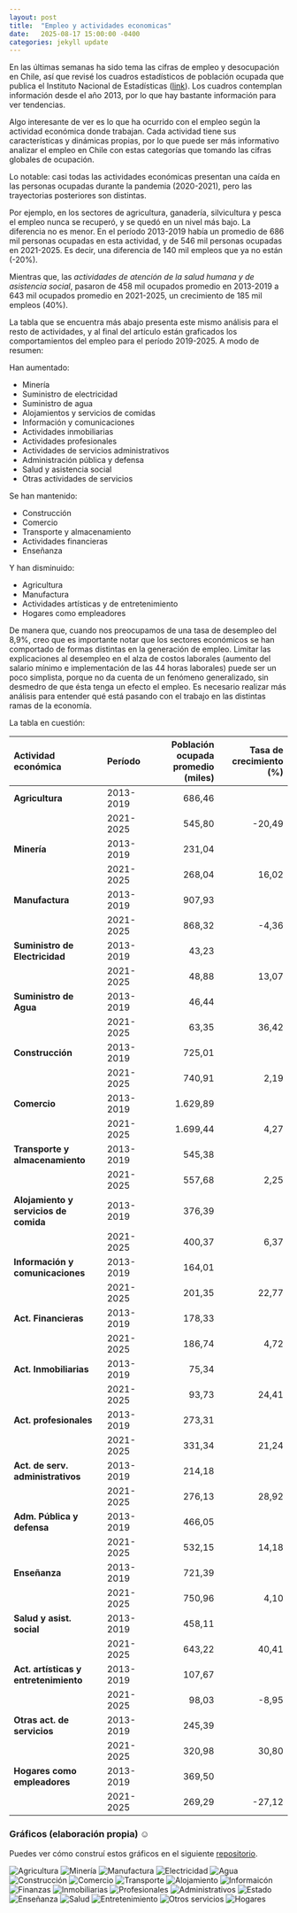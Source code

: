 ```yaml
---
layout: post
title:  "Empleo y actividades economicas"
date:   2025-08-17 15:00:00 -0400
categories: jekyll update
---
```


En las últimas semanas ha sido tema las cifras de empleo y desocupación en Chile, así que revisé los cuadros estadísticos de población ocupada que publica el Instituto Nacional de Estadísticas ([link](https://www.ine.gob.cl/estadisticas/sociales/mercado-laboral/ocupacion-y-desocupacion)). Los  cuadros contemplan información desde el año 2013, por lo que hay bastante información para ver tendencias.

Algo interesante de ver es lo que ha ocurrido con el empleo según la actividad económica donde trabajan. Cada actividad tiene sus características y dinámicas propias, por lo que puede ser más informativo analizar el empleo en Chile con estas categorías que tomando las cifras globales de ocupación.

Lo notable: casi todas las actividades económicas presentan una caída en las personas ocupadas durante la pandemia (2020-2021), pero las trayectorias posteriores son distintas.

Por ejemplo, en los sectores de agricultura, ganadería, silvicultura y pesca el empleo nunca se recuperó, y se quedó en un nivel más bajo. La diferencia no es menor. En el período 2013-2019 había un promedio de 686 mil personas ocupadas en esta actividad, y de 546 mil personas ocupadas en 2021-2025. Es decir, una diferencia de 140 mil empleos que ya no están (-20%). 

Mientras que, las _actividades de atención de la salud humana y de asistencia social_, pasaron de 458 mil ocupados promedio en 2013-2019 a 643 mil ocupados promedio en 2021-2025, un crecimiento de 185 mil empleos (40%).

La tabla que se encuentra más abajo presenta este mismo análisis para el resto de actividades, y al final del artículo están graficados los comportamientos del empleo para el período 2019-2025. A modo de resumen:

Han aumentado:
* Minería
* Suministro de electricidad
* Suministro de agua
* Alojamientos y servicios de comidas
* Información y comunicaciones
* Actividades inmobiliarias
* Actividades profesionales
* Actividades de servicios administrativos
* Administración pública y defensa
* Salud y asistencia social
* Otras actividades de servicios 

Se han mantenido:
* Construcción
* Comercio
* Transporte y almacenamiento
* Actividades financieras
* Enseñanza 

Y han disminuido:

* Agricultura
* Manufactura
* Actividades artísticas y de entretenimiento 
* Hogares como empleadores

De manera que, cuando nos preocupamos de una tasa de desempleo del 8,9%, creo que es importante notar que los sectores económicos se han comportado de formas distintas en la generación de empleo. Limitar las explicaciones al desempleo en el alza de costos laborales (aumento del salario mínimo e implementación de las 44 horas laborales) puede ser un poco simplista, porque no da cuenta de un fenómeno generalizado, sin desmedro de que ésta tenga un efecto el empleo. Es necesario realizar más análisis para entender qué está pasando con el trabajo en las distintas ramas de la economía. 

La tabla en cuestión:

|Actividad económica                |Período   | Población ocupada promedio (miles)| Tasa de crecimiento (%)|
|:----------------------------------|:---------|----------------------------------:|-----------------------:|
|**Agricultura**                    |2013-2019 |                             686,46|                        |
|                                   |2021-2025 |                             545,80|                  -20,49|
|**Minería**                        |2013-2019 |                             231,04|                        |
|                                   |2021-2025 |                             268,04|                   16,02|
|**Manufactura**                    |2013-2019 |                             907,93|                        |
|                                   |2021-2025 |                             868,32|                   -4,36|
|**Suministro de Electricidad**     |2013-2019 |                              43,23|                        |
|                                   |2021-2025 |                              48,88|                   13,07|
|**Suministro de Agua**             |2013-2019 |                              46,44|                        |
|                                   |2021-2025 |                              63,35|                   36,42|
|**Construcción**                   |2013-2019 |                             725,01|                        |
|                                   |2021-2025 |                             740,91|                    2,19|
|**Comercio**                       |2013-2019 |                           1.629,89|                        |
|                                   |2021-2025 |                          	 1.699,44|                    4,27|
|**Transporte y almacenamiento**    |2013-2019 |                             545,38|                        |
|                                   |2021-2025 |                             557,68|                    2,25|
|**Alojamiento y servicios de comida**  |2013-2019 |                             376,39|                        |
|                                   |2021-2025 |                             400,37|                    6,37|
|**Información y comunicaciones**   |2013-2019 |                             164,01|                        |
|                                   |2021-2025 |                             201,35|                   22,77|
|**Act. Financieras**               |2013-2019 |                             178,33|                        |
|                                   |2021-2025 |                             186,74|                    4,72|
|**Act. Inmobiliarias**             |2013-2019 |                              75,34|                        |
|                                   |2021-2025 |                              93,73|                   24,41|
|**Act. profesionales**             |2013-2019 |                             273,31|                        |
|                                   |2021-2025 |                             331,34|                   21,24|
|**Act. de serv. administrativos**  |2013-2019 |                             214,18|                        |
|                                   |2021-2025 |                             276,13|                   28,92|
|**Adm. Pública y defensa**         |2013-2019 |                             466,05|                        |
|                                   |2021-2025 |                             532,15|                   14,18|
|**Enseñanza**                      |2013-2019 |                             721,39|                        |
|                                   |2021-2025 |                             750,96|                    4,10|
|**Salud y asist. social**          |2013-2019 |                             458,11|                        |
|                                   |2021-2025 |                             643,22|                   40,41|
|**Act. artísticas y entretenimiento**  |2013-2019 |                             107,67|                        |
|                                   |2021-2025 |                              98,03|                   -8,95|
|**Otras act. de servicios**        |2013-2019 |                             245,39|                        |
|                                   |2021-2025 |                             320,98|                   30,80|
|**Hogares como empleadores**       |2013-2019 |                             369,50|                        |
|                                   |2021-2025 |                             269,29|                  -27,12|

### Gráficos (elaboración propia) ☺

Puedes ver cómo construí estos gráficos en el siguiente [repositorio](https://github.com/agus-ng/mercado_laboral).

![Agricultura](/imagenes/empleo_actividades_economicas/actividad_A.png)
![Minería](/imagenes/empleo_actividades_economicas/actividad_B.png)
![Manufactura](/imagenes/empleo_actividades_economicas/actividad_C.png)
![Electricidad](/imagenes/empleo_actividades_economicas/actividad_D.png)
![Agua](/imagenes/empleo_actividades_economicas/actividad_E.png)
![Construcción](/imagenes/empleo_actividades_economicas/actividad_F.png)
![Comercio](/imagenes/empleo_actividades_economicas/actividad_G.png)
![Transporte](/imagenes/empleo_actividades_economicas/actividad_H.png)
![Alojamiento](/imagenes/empleo_actividades_economicas/actividad_I.png)
![Informaicón](/imagenes/empleo_actividades_economicas/actividad_J.png)
![Finanzas](/imagenes/empleo_actividades_economicas/actividad_K.png)
![Inmobiliarias](/imagenes/empleo_actividades_economicas/actividad_L.png)
![Profesionales](/imagenes/empleo_actividades_economicas/actividad_M.png)
![Administrativos](/imagenes/empleo_actividades_economicas/actividad_N.png)
![Estado](/imagenes/empleo_actividades_economicas/actividad_O.png)
![Enseñanza](/imagenes/empleo_actividades_economicas/actividad_P.png)
![Salud](/imagenes/empleo_actividades_economicas/actividad_Q.png)
![Entretenimiento](/imagenes/empleo_actividades_economicas/actividad_R.png)
![Otros servicios](/imagenes/empleo_actividades_economicas/actividad_S.png)
![Hogares](/imagenes/empleo_actividades_economicas/actividad_T.png)
